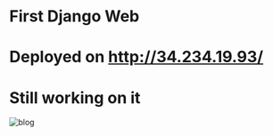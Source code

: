 # First Django Web


# Deployed on http://34.234.19.93/



# Still working on it
![blog](https://user-images.githubusercontent.com/57294625/159336801-dfb95c89-01b9-4c8b-8c1b-e9df5e091590.png)
